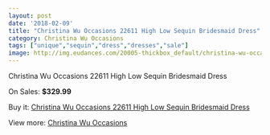 ```yaml
---
layout: post
date: '2018-02-09'
title: "Christina Wu Occasions 22611 High Low Sequin Bridesmaid Dress"
category: Christina Wu Occasions
tags: ["unique","sequin","dress","dresses","sale"]
image: http://img.eudances.com/20005-thickbox_default/christina-wu-occasions-22611-high-low-sequin-bridesmaid-dress.jpg
---
```

Christina Wu Occasions 22611 High Low Sequin Bridesmaid Dress

On Sales: **$329.99**
<a href="https://www.eudances.com/en/christina-wu-occasions/5988-christina-wu-occasions-22611-high-low-sequin-bridesmaid-dress.html"><amp-img layout="responsive" width="600" height="600" src="//img.eudances.com/20005-thickbox_default/christina-wu-occasions-22611-high-low-sequin-bridesmaid-dress.jpg" alt="Christina Wu Occasions 22611 High Low Sequin Bridesmaid Dress 0" /></a>
<a href="https://www.eudances.com/en/christina-wu-occasions/5988-christina-wu-occasions-22611-high-low-sequin-bridesmaid-dress.html"><amp-img layout="responsive" width="600" height="600" src="//img.eudances.com/20006-thickbox_default/christina-wu-occasions-22611-high-low-sequin-bridesmaid-dress.jpg" alt="Christina Wu Occasions 22611 High Low Sequin Bridesmaid Dress 1" /></a>

Buy it: [Christina Wu Occasions 22611 High Low Sequin Bridesmaid Dress](https://www.eudances.com/en/christina-wu-occasions/5988-christina-wu-occasions-22611-high-low-sequin-bridesmaid-dress.html "Christina Wu Occasions 22611 High Low Sequin Bridesmaid Dress")

View more: [Christina Wu Occasions](https://www.eudances.com/en/59-christina-wu-occasions "Christina Wu Occasions")